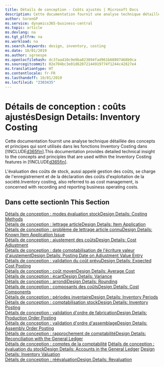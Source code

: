 ```yaml
---
title: Détails de conception - Coûts ajustés | Microsoft Docs
description: Cette documentation fournit une analyse technique détaillée des concepts et principes qui sont utilisés dans les fonctions Inventory Costing dans Business Central.
author: SorenGP
ms.service: dynamics365-business-central
ms.topic: article
ms.devlang: na
ms.tgt_pltfrm: na
ms.workload: na
ms.search.keywords: design, inventory, costing
ms.date: 10/01/2019
ms.author: sgroespe
ms.openlocfilehash: dc37aa410c9e9ba823894fad961b68897468b9ca
ms.sourcegitcommit: 02e704bc3e01d62072144919774f1244c42827e4
ms.translationtype: HT
ms.contentlocale: fr-FR
ms.lasthandoff: 10/01/2019
ms.locfileid: "2303435"
---
```

# <a name="design-details-inventory-costing"></a><span data-ttu-id="251a6-103">Détails de conception : coûts ajustés</span><span class="sxs-lookup"><span data-stu-id="251a6-103">Design Details: Inventory Costing</span></span>
<span data-ttu-id="251a6-104">Cette documentation fournit une analyse technique détaillée des concepts et principes qui sont utilisés dans les fonctions Inventory Costing dans [!INCLUDE[d365fin](includes/d365fin_md.md)].</span><span class="sxs-lookup"><span data-stu-id="251a6-104">This documentation provides detailed technical insight to the concepts and principles that are used within the Inventory Costing features in [!INCLUDE[d365fin](includes/d365fin_md.md)].</span></span>  

<span data-ttu-id="251a6-105">L'évaluation des coûts de stock, aussi appelé gestion des coûts, se charge de l'enregistrement et de la déclaration des coûts d'exploitation de la société.</span><span class="sxs-lookup"><span data-stu-id="251a6-105">Inventory costing, also referred to as cost management, is concerned with recording and reporting business operating costs.</span></span>  

## <a name="in-this-section"></a><span data-ttu-id="251a6-106">Dans cette section</span><span class="sxs-lookup"><span data-stu-id="251a6-106">In This Section</span></span>  
[<span data-ttu-id="251a6-107">Détails de conception : modes évaluation stock</span><span class="sxs-lookup"><span data-stu-id="251a6-107">Design Details: Costing Methods</span></span>](design-details-costing-methods.md)  
[<span data-ttu-id="251a6-108">Détails de conception : lettrage article</span><span class="sxs-lookup"><span data-stu-id="251a6-108">Design Details: Item Application</span></span>](design-details-item-application.md)  
[<span data-ttu-id="251a6-109">Détails de conception : problème de lettrage article connu</span><span class="sxs-lookup"><span data-stu-id="251a6-109">Design Details: Known Item Application Issue</span></span>](design-details-inventory-zero-level-open-item-ledger-entries.md)  
[<span data-ttu-id="251a6-110">Détails de conception : ajustement des coûts</span><span class="sxs-lookup"><span data-stu-id="251a6-110">Design Details: Cost Adjustment</span></span>](design-details-cost-adjustment.md)  
[<span data-ttu-id="251a6-111">Détails de conception : date comptabilisation de l'écriture valeur d'ajustement</span><span class="sxs-lookup"><span data-stu-id="251a6-111">Design Details: Posting Date on Adjustment Value Entry</span></span>](design-details-inventory-adjustment-value-entry-posting-date.md)  
[<span data-ttu-id="251a6-112">Détails de conception : validation du coût prévu</span><span class="sxs-lookup"><span data-stu-id="251a6-112">Design Details: Expected Cost Posting</span></span>](design-details-expected-cost-posting.md)  
[<span data-ttu-id="251a6-113">Détails de conception : coût moyen</span><span class="sxs-lookup"><span data-stu-id="251a6-113">Design Details: Average Cost</span></span>](design-details-average-cost.md)  
[<span data-ttu-id="251a6-114">Détails de conception : écart</span><span class="sxs-lookup"><span data-stu-id="251a6-114">Design Details: Variance</span></span>](design-details-variance.md)  
[<span data-ttu-id="251a6-115">Détails de conception : arrondi</span><span class="sxs-lookup"><span data-stu-id="251a6-115">Design Details: Rounding</span></span>](design-details-rounding.md)  
[<span data-ttu-id="251a6-116">Détails de conception : composants des coûts</span><span class="sxs-lookup"><span data-stu-id="251a6-116">Design Details: Cost Components</span></span>](design-details-cost-components.md)  
[<span data-ttu-id="251a6-117">Détails de conception : périodes inventaire</span><span class="sxs-lookup"><span data-stu-id="251a6-117">Design Details: Inventory Periods</span></span>](design-details-inventory-periods.md)  
[<span data-ttu-id="251a6-118">Détails de conception : comptabilisation stock</span><span class="sxs-lookup"><span data-stu-id="251a6-118">Design Details: Inventory Posting</span></span>](design-details-inventory-posting.md)  
[<span data-ttu-id="251a6-119">Détails de conception : validation d'ordre de fabrication</span><span class="sxs-lookup"><span data-stu-id="251a6-119">Design Details: Production Order Posting</span></span>](design-details-production-order-posting.md)  
[<span data-ttu-id="251a6-120">Détails de conception : validation d'ordre d'assemblage</span><span class="sxs-lookup"><span data-stu-id="251a6-120">Design Details: Assembly Order Posting</span></span>](design-details-assembly-order-posting.md)  
[<span data-ttu-id="251a6-121">Détails de conception : rapprochement de comptabilité</span><span class="sxs-lookup"><span data-stu-id="251a6-121">Design Details: Reconciliation with the General Ledger</span></span>](design-details-reconciliation-with-the-general-ledger.md)  
<span data-ttu-id="251a6-122">[Détails de conception : comptes de la comptabilité](design-details-accounts-in-the-general-ledger.md)
[Détails de conception : évaluation du stock](design-details-inventory-valuation.md)</span><span class="sxs-lookup"><span data-stu-id="251a6-122">[Design Details: Accounts in the General Ledger](design-details-accounts-in-the-general-ledger.md)
[Design Details: Inventory Valuation](design-details-inventory-valuation.md)</span></span>  
[<span data-ttu-id="251a6-123">Détails de conception : réévaluation</span><span class="sxs-lookup"><span data-stu-id="251a6-123">Design Details: Revaluation</span></span>](design-details-revaluation.md)
